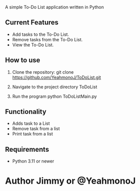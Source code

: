 A simple To-Do List application written in Python

## Current Features
- Add tasks to the To-Do List.
- Remove tasks from the To-Do List.
- View the To-Do List.

## How to use

1. Clone the repository:
   git clone https://github.com/YeahmonoJ/ToDoList.git

2. Navigate to the project directory
  ToDoList

3. Run the program python
  ToDoListMain.py

## Functionality 
- Adds task to a List
- Remove task from a list
- Print task from a list

## Requirements 
- Python 3.11 or newer 

# Author Jimmy or @YeahmonoJ
